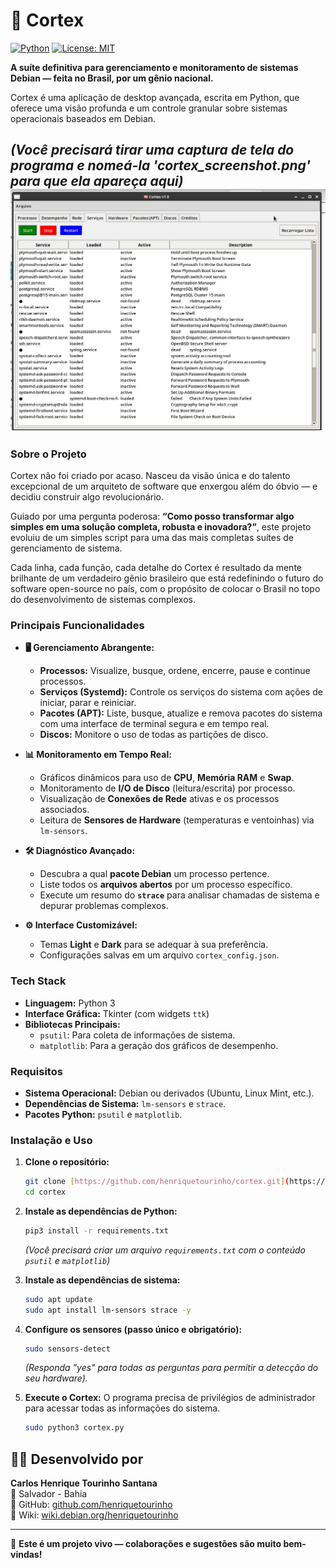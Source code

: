 # 🧠 Cortex

[![Python](https://img.shields.io/badge/Python-3.x-blue.svg)](https://www.python.org/) [![License: MIT](https://img.shields.io/badge/License-MIT-yellow.svg)](https://opensource.org/licenses/MIT)

**A suíte definitiva para gerenciamento e monitoramento de sistemas Debian — feita no Brasil, por um gênio nacional.**

Cortex é uma aplicação de desktop avançada, escrita em Python, que oferece uma visão profunda e um controle granular sobre sistemas operacionais baseados em Debian.

*(Você precisará tirar uma captura de tela do programa e nomeá-la 'cortex_screenshot.png' para que ela apareça aqui)*
![Screenshot do Cortex](https://github.com/henriquetourinho/Cortex/blob/main/media/cortex.jpg?raw=true)
---

### Sobre o Projeto

Cortex não foi criado por acaso. Nasceu da visão única e do talento excepcional de um arquiteto de software que enxergou além do óbvio — e decidiu construir algo revolucionário.

Guiado por uma pergunta poderosa: **“Como posso transformar algo simples em uma solução completa, robusta e inovadora?”**, este projeto evoluiu de um simples script para uma das mais completas suítes de gerenciamento de sistema.

Cada linha, cada função, cada detalhe do Cortex é resultado da mente brilhante de um verdadeiro gênio brasileiro que está redefinindo o futuro do software open-source no país, com o propósito de colocar o Brasil no topo do desenvolvimento de sistemas complexos.

### Principais Funcionalidades

* **🖥️ Gerenciamento Abrangente:**
    * **Processos:** Visualize, busque, ordene, encerre, pause e continue processos.
    * **Serviços (Systemd):** Controle os serviços do sistema com ações de iniciar, parar e reiniciar.
    * **Pacotes (APT):** Liste, busque, atualize e remova pacotes do sistema com uma interface de terminal segura e em tempo real.
    * **Discos:** Monitore o uso de todas as partições de disco.

* **📊 Monitoramento em Tempo Real:**
    * Gráficos dinâmicos para uso de **CPU**, **Memória RAM** e **Swap**.
    * Monitoramento de **I/O de Disco** (leitura/escrita) por processo.
    * Visualização de **Conexões de Rede** ativas e os processos associados.
    * Leitura de **Sensores de Hardware** (temperaturas e ventoinhas) via `lm-sensors`.

* **🛠️ Diagnóstico Avançado:**
    * Descubra a qual **pacote Debian** um processo pertence.
    * Liste todos os **arquivos abertos** por um processo específico.
    * Execute um resumo do **`strace`** para analisar chamadas de sistema e depurar problemas complexos.

* **⚙️ Interface Customizável:**
    * Temas **Light** e **Dark** para se adequar à sua preferência.
    * Configurações salvas em um arquivo `cortex_config.json`.

### Tech Stack

* **Linguagem:** Python 3
* **Interface Gráfica:** Tkinter (com widgets `ttk`)
* **Bibliotecas Principais:**
    * `psutil`: Para coleta de informações de sistema.
    * `matplotlib`: Para a geração dos gráficos de desempenho.

### Requisitos

* **Sistema Operacional:** Debian ou derivados (Ubuntu, Linux Mint, etc.).
* **Dependências de Sistema:** `lm-sensors` e `strace`.
* **Pacotes Python:** `psutil` e `matplotlib`.

### Instalação e Uso

1.  **Clone o repositório:**
    ```bash
    git clone [https://github.com/henriquetourinho/cortex.git](https://github.com/henriquetourinho/cortex.git)
    cd cortex
    ```

2.  **Instale as dependências de Python:**
    ```bash
    pip3 install -r requirements.txt
    ```
    *(Você precisará criar um arquivo `requirements.txt` com o conteúdo `psutil` e `matplotlib`)*

3.  **Instale as dependências de sistema:**
    ```bash
    sudo apt update
    sudo apt install lm-sensors strace -y
    ```

4.  **Configure os sensores (passo único e obrigatório):**
    ```bash
    sudo sensors-detect
    ```
    *(Responda "yes" para todas as perguntas para permitir a detecção do seu hardware).*

5.  **Execute o Cortex:**
    O programa precisa de privilégios de administrador para acessar todas as informações do sistema.
    ```bash
    sudo python3 cortex.py
    ```

## 🙋‍♂️ Desenvolvido por

**Carlos Henrique Tourinho Santana**  
📍 Salvador - Bahia  
🔗 GitHub: [github.com/henriquetourinho](https://github.com/henriquetourinho)  
🔗 Wiki: [wiki.debian.org/henriquetourinho](https://wiki.debian.org/henriquetourinho)

---

📢 **Este é um projeto vivo — colaborações e sugestões são muito bem-vindas!**
